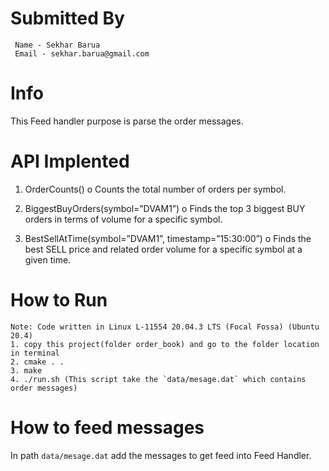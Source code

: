 # Submitted By 
```
 Name - Sekhar Barua
 Email - sekhar.barua@gmail.com
```
# Info
This Feed handler purpose is parse the order messages.

# API Implented

1. OrderCounts()
    o Counts the total number of orders per symbol.

2. BiggestBuyOrders(symbol=”DVAM1”)
    o Finds the top 3 biggest BUY orders in terms of volume for a specific symbol.

3. BestSellAtTime(symbol=”DVAM1”, timestamp=”15:30:00”)
   o Finds the best SELL price and related order volume for a specific symbol at a given time.


# How to Run
```
Note: Code written in Linux L-11554 20.04.3 LTS (Focal Fossa) (Ubuntu 20.4)
1. copy this project(folder order_book) and go to the folder location in terminal
2. cmake . .
3. make
4. ./run.sh (This script take the `data/mesage.dat` which contains order messages)

```
# How to feed messages
In path `data/mesage.dat` add the messages to get feed into Feed Handler.
